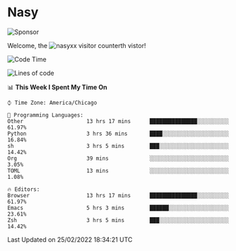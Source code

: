 # Nasy

<!--
<p align="center">
<img height="200" src="https://github-readme-stats.vercel.app/api?username=nasyxx&count_private=true&show_icons=true&theme=dracula&include_all_commits=true"/>
<img height="200" src="https://github-readme-stats.vercel.app/api/top-langs/?username=nasyxx&theme=dracula&hide=html,jupyter+notebook&count_private=true&show_icons=true"/>
</p>

  
----------------
-->

![Sponsor](https://img.shields.io/static/v1.svg?label=Sponsor&message=%E2%9D%A4&logo=GitHub&style=flat&color=pink)
 
Welcome, the ![nasyxx visitor counter](https://count.getloli.com/get/@nasyxx?theme=rule34)th vistor!
 
<!--START_SECTION:waka-->
![Code Time](http://img.shields.io/badge/Code%20Time-1%2C935%20hrs%2058%20mins-blue)

![Lines of code](https://img.shields.io/badge/From%20Hello%20World%20I%27ve%20Written-5%20Million%20lines%20of%20code-blue)

📊 **This Week I Spent My Time On** 

```text
⌚︎ Time Zone: America/Chicago

💬 Programming Languages: 
Other                    13 hrs 17 mins      ███████████████░░░░░░░░░░   61.97% 
Python                   3 hrs 36 mins       ████░░░░░░░░░░░░░░░░░░░░░   16.84% 
sh                       3 hrs 5 mins        ███░░░░░░░░░░░░░░░░░░░░░░   14.42% 
Org                      39 mins             ░░░░░░░░░░░░░░░░░░░░░░░░░   3.05% 
TOML                     13 mins             ░░░░░░░░░░░░░░░░░░░░░░░░░   1.08%

🔥 Editors: 
Browser                  13 hrs 17 mins      ███████████████░░░░░░░░░░   61.97% 
Emacs                    5 hrs 3 mins        ██████░░░░░░░░░░░░░░░░░░░   23.61% 
Zsh                      3 hrs 5 mins        ███░░░░░░░░░░░░░░░░░░░░░░   14.42%

```


 Last Updated on 25/02/2022 18:34:21 UTC
<!--END_SECTION:waka-->

<!-- ![visitors](https://visitor-badge.laobi.icu/badge?page_id=nasyxx.nasyxx) -->
